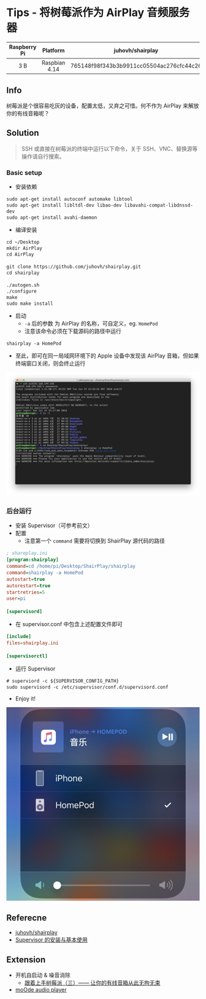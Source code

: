 # Tips - 将树莓派作为 AirPlay 音频服务器

| Raspberry Pi | Platform | juhovh/shairplay |
|:-----:|:-----:|:-----:|
| 3 B | Raspbian 4.14 | 765148f98f343b3b9911cc05504ac276cfc44c26 |

## Info

树莓派是个很容易吃灰的设备，配置太低，又弃之可惜。何不作为 AirPlay 来解放你的有线音箱呢？

## Solution

> SSH 或直接在树莓派的终端中运行以下命令，关于 SSH、VNC、替换源等操作请自行搜索。

### Basic setup

- 安装依赖

```
sudo apt-get install autoconf automake libtool
sudo apt-get install libltdl-dev libao-dev libavahi-compat-libdnssd-dev
sudo apt-get install avahi-daemon
```

- 编译安装

```
cd ~/Desktop
mkdir AirPlay
cd AirPlay

git clone https://github.com/juhovh/shairplay.git
cd shairplay

./autogen.sh
./configure
make
sudo make install
```

- 启动
    - `-a` 后的参数 为 AirPlay 的名称，可自定义，eg. `HomePod`
    - 注意该命令必须在下载源码的路径中运行

```
shairplay -a HomePod
```

- 至此，即可在同一局域网环境下的 Apple 设备中发现该 AirPlay 音箱，但如果终端窗口关闭，则会终止运行

![shairplay -a HomePod](1.png)

### 后台运行

- 安装 Supervisor（可参考前文）
- 配置
    - 注意第一个 `command` 需要将切换到 ShairPlay 源代码的路径

```ini
; shareplay.ini
[program:shairplay]
command=cd /home/pi/Desktop/ShairPlay/shairplay
command=shairplay -a HomePod
autostart=true
autorestart=true
startretries=5
user=pi

[supervisord]
```

- 在 supervisor.conf 中包含上述配置文件即可

```conf
[include]
files=shairplay.ini

[supervisorctl]
```

- 运行 Supervisor

```
# superviord -c ${SUPERVISOR_CONFIG_PATH}
sudo supervisord -c /etc/supervisor/conf.d/supervisord.conf
```

- Enjoy it!

![AirPlay on iPhone](2.jpg)

## Referecne

- [juhovh/shairplay](https://github.com/juhovh/shairplay)
- [Supervisor 的安装与基本使用](https://github.com/kingcos/Perspective/issues/9)

## Extension

- 开机自启动 & 噪音消除
    - [跟着上手树莓派（三）—— 让你的有线音箱从此无拘无束](https://sspai.com/post/39839)
- [moOde audio player](http://www.moodeaudio.org)
